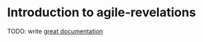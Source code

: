 # Introduction to agile-revelations

TODO: write [great documentation](http://jacobian.org/writing/what-to-write/)
